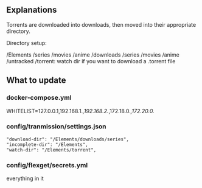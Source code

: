 ## Explanations

Torrents are downloaded into downloads, then moved into their appropriate directory.

Directory setup:

/Elements
    /series
    /movies
    /anime
    /downloads
        /series
        /movies
        /anime
        /untracked
    /torrent: watch dir if you want to download a .torrent file

## What to update

### docker-compose.yml

WHITELIST=127.0.0.1,192.168.1.*,192.168.2.*,172.18.0.*,172.20.0.*

### config/tranmission/settings.json

```
"download-dir": "/Elements/downloads/series",
"incomplete-dir": "/Elements",
"watch-dir": "/Elements/torrent",
```

### config/flexget/secrets.yml

 everything in it